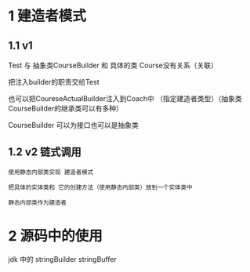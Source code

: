 # 1 建造者模式


## 1.1 v1

 Test 与 抽象类CourseBuilder 和 具体的类 Course没有关系（关联）
 
 把注入builder的职责交给Test
 
 也可以把CoureseActualBuilder注入到Coach中 （指定建造者类型）（抽象类CourseBuilder的继承类可以有多种）  

 CourseBuilder 可以为接口也可以是抽象类
 
## 1.2 v2 链式调用

    使用静态内部类实现 建造者模式 
    
    把具体的实体类和 它的创建方法（使用静态内部类）放到一个实体类中
    
    静态内部类作为建造者 
    
    
# 2 源码中的使用

jdk 中的 stringBuilder  stringBuffer

    
    